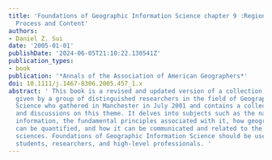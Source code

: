 ```yaml
---
title: 'Foundations of Geographic Information Science chapter 9 :Regions in Geography:
  Process and Content'
authors:
- Daniel Z. Sui
date: '2005-01-01'
publishDate: '2024-06-05T21:10:22.130541Z'
publication_types:
- book
publication: '*Annals of the Association of American Geographers*'
doi: 10.1111/j.1467-8306.2005.457_1.x
abstract: ' This book is a revised and updated version of a collection of presentations
  given by a group of distinguished researchers in the field of Geographic Information
  Science who gathered in Manchester in July 2001 and contains a collection of essays
  and discussions on this theme. It delves into subjects such as the nature of geographic
  information, the fundamental principles associated with it, how geographic information
  can be quantified, and how it can be communicated and related to the other information
  sciences. Foundations of Geographic Information Science should be useful for graduate
  students, researchers, and high-level professionals. '
---
```

